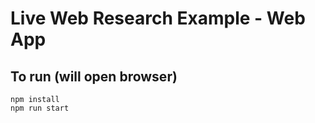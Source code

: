 # Live Web Research Example - Web App

## To run (will open browser)
```
npm install
npm run start
```
